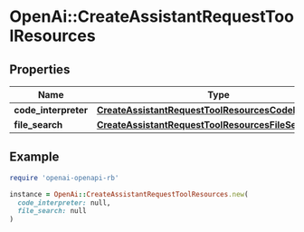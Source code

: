 # OpenAi::CreateAssistantRequestToolResources

## Properties

| Name | Type | Description | Notes |
| ---- | ---- | ----------- | ----- |
| **code_interpreter** | [**CreateAssistantRequestToolResourcesCodeInterpreter**](CreateAssistantRequestToolResourcesCodeInterpreter.md) |  | [optional] |
| **file_search** | [**CreateAssistantRequestToolResourcesFileSearch**](CreateAssistantRequestToolResourcesFileSearch.md) |  | [optional] |

## Example

```ruby
require 'openai-openapi-rb'

instance = OpenAi::CreateAssistantRequestToolResources.new(
  code_interpreter: null,
  file_search: null
)
```

